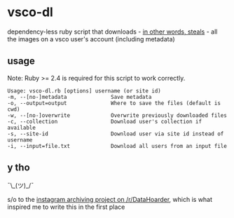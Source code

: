 vsco-dl
=======

dependency-less ruby script that downloads - [in other words, steals](https://nakedsecurity.sophos.com/2017/09/12/why-are-redditors-ripping-images-from-instagram-because-they-can/) - all the images on a vsco user's account (including metadata)

usage
-----
Note: Ruby >= 2.4 is required for this script to work correctly.

    Usage: vsco-dl.rb [options] username (or site id)
    -m, --[no-]metadata              Save metadata
    -o, --output=output              Where to save the files (default is cwd)
    -w, --[no-]overwrite             Overwrite previously downloaded files
    -c, --collection                 Download user's collection if available
    -s, --site-id                    Download user via site id instead of username
    -i, --input=file.txt             Download all users from an input file

y tho
-----
¯\\\_(ツ)_/¯

s/o to the [instagram archiving project on /r/DataHoarder](https://www.reddit.com/r/DataHoarder/comments/5m36zr/distributed_archivingsnapshots_of_instagram/), which is what inspired me to write this in the first place
